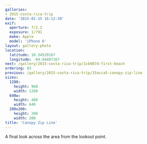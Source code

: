 ```yaml
---
galleries:
- 2015-costa-rica-trip
date: '2015-01-15 16:12:30'
exif:
  aperture: f/2.2
  exposure: 1/791
  make: Apple
  model: 'iPhone 6'
layout: gallery-photo
location:
  latitude: 10.34529167
  longitude: -84.84487167
next: /gallery/2015-costa-rica-trip/1cb087d-first-beach
ordering: 83
previous: /gallery/2015-costa-rica-trip/15acca5-canopy-zip-line
sizes:
  1280:
    height: 960
    width: 1280
  640w:
    height: 480
    width: 640
  200x200:
    height: 200
    width: 200
title: 'Canopy Zip Line'
---
```


A final look across the area from the lookout point.
